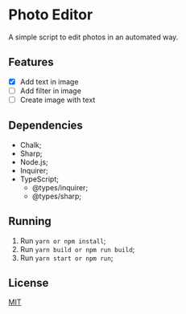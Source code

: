 # Photo Editor

A simple script to edit photos in an automated way.

## Features

 - [x] Add text in image
 - [ ] Add filter in image
 - [ ] Create image with text

## Dependencies
- Chalk;
- Sharp;
- Node.js;
- Inquirer;
- TypeScript;
    - @types/inquirer;
    - @types/sharp;

## Running
1. Run `yarn or npm install`;
2. Run `yarn build or npm run build`;
3. Run `yarn start or npm run`;

## License

[MIT](https://github.com/7Silva/photo_editor/blob/main/LICENSE)
